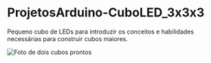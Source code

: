 # ProjetosArduino-CuboLED_3x3x3

Pequeno cubo de LEDs para introduzir os conceitos e habilidades necessárias para construir cubos maiores.

![Foto de dois cubos prontos](https://github.com/UsinaFabLab/ProjetosArduino-CuboLED_3x3x3/blob/master/Images/2017-11-17%2014.46.11.jpg)
